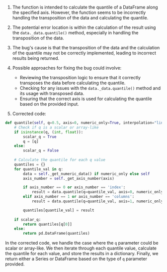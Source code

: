 1. The function is intended to calculate the quantile of a DataFrame along the specified axis. However, the function seems to be incorrectly handling the transposition of the data and calculating the quantile.

2. The potential error location is within the calculation of the result using the `data._data.quantile()` method, especially in handling the transposition of the data.

3. The bug's cause is that the transposition of the data and the calculation of the quantile may not be correctly implemented, leading to incorrect results being returned.

4. Possible approaches for fixing the bug could involve:
   - Reviewing the transposition logic to ensure that it correctly transposes the data before calculating the quantile.
   - Checking for any issues with the `data._data.quantile()` method and its usage with transposed data.
   - Ensuring that the correct axis is used for calculating the quantile based on the provided input.

5. Corrected code:

```python
def quantile(self, q=0.5, axis=0, numeric_only=True, interpolation="linear"):
    # Check if q is a scalar or array-like
    if isinstance(q, (int, float)):
        scalar_q = True
        q = [q]
    else:
        scalar_q = False
    
    # Calculate the quantile for each q value
    quantiles = {}
    for quantile_val in q:
        data = self._get_numeric_data() if numeric_only else self
        axis_number = self._get_axis_number(axis)

        if axis_number == 0 or axis_number == 'index':
            result = data.quantile(q=quantile_val, axis=0, numeric_only=numeric_only, interpolation=interpolation)
        elif axis_number == 1 or axis_number == 'columns':
            result = data.quantile(q=quantile_val, axis=1, numeric_only=numeric_only, interpolation=interpolation)

        quantiles[quantile_val] = result
    
    if scalar_q:
        return quantiles[q[0]]
    else:
        return pd.DataFrame(quantiles)
```

In the corrected code, we handle the case where the `q` parameter could be scalar or array-like. We then iterate through each quantile value, calculate the quantile for each value, and store the results in a dictionary. Finally, we return either a Series or DataFrame based on the type of `q` parameter provided.